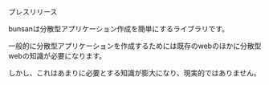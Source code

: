 プレスリリース

bunsanは分散型アプリケーション作成を簡単にするライブラリです。

一般的に分散型アプリケーションを作成するためには既存のwebのほかに分散型webの知識が必要になります。

しかし、これはあまりに必要とする知識が膨大になり、現実的ではありません。

